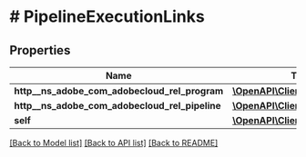 # # PipelineExecutionLinks

## Properties

Name | Type | Description | Notes
------------ | ------------- | ------------- | -------------
**http__ns_adobe_com_adobecloud_rel_program** | [**\OpenAPI\Client\Model\HalLink**](HalLink.md) |  | [optional] 
**http__ns_adobe_com_adobecloud_rel_pipeline** | [**\OpenAPI\Client\Model\HalLink**](HalLink.md) |  | [optional] 
**self** | [**\OpenAPI\Client\Model\HalLink**](HalLink.md) |  | [optional] 

[[Back to Model list]](../../README.md#documentation-for-models) [[Back to API list]](../../README.md#documentation-for-api-endpoints) [[Back to README]](../../README.md)


